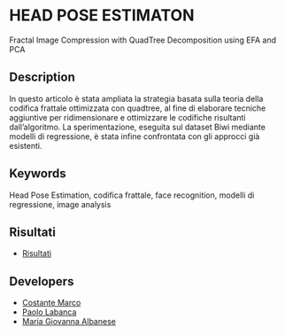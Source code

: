 # HEAD POSE ESTIMATON
Fractal Image Compression with QuadTree Decomposition
using EFA and PCA

## Description
In questo articolo è stata
ampliata la strategia basata sulla teoria della codifica
frattale ottimizzata con quadtree, al fine di elaborare
tecniche aggiuntive per ridimensionare e ottimizzare le
codifiche risultanti dall’algoritmo. La sperimentazione,
eseguita sul dataset Biwi mediante modelli di regressione,
è stata infine confrontata con gli approcci già esistenti.


## Keywords
Head Pose Estimation, codifica frattale, face
recognition, modelli di regressione, image analysis

## Risultati
* [Risultati](https://github.com/mariagiovanna0/HEAD-POSE-ESTIMATION/blob/main/Integrazione.pdf)

## Developers
* [Costante Marco](https://github.com/costantemarco1)
* [Paolo Labanca](http://github.com/)
* [Maria Giovanna Albanese](https://github.com/mariagiovanna0)
